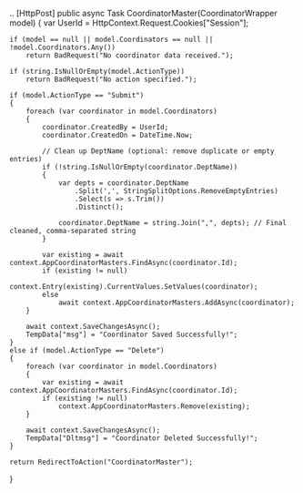 ..
[HttpPost]
public async Task<IActionResult> CoordinatorMaster(CoordinatorWrapper model)
{
    var UserId = HttpContext.Request.Cookies["Session"];

    if (model == null || model.Coordinators == null || !model.Coordinators.Any())
        return BadRequest("No coordinator data received.");

    if (string.IsNullOrEmpty(model.ActionType))
        return BadRequest("No action specified.");

    if (model.ActionType == "Submit")
    {
        foreach (var coordinator in model.Coordinators)
        {
            coordinator.CreatedBy = UserId;
            coordinator.CreatedOn = DateTime.Now;

            // Clean up DeptName (optional: remove duplicate or empty entries)
            if (!string.IsNullOrEmpty(coordinator.DeptName))
            {
                var depts = coordinator.DeptName
                    .Split(',', StringSplitOptions.RemoveEmptyEntries)
                    .Select(s => s.Trim())
                    .Distinct();

                coordinator.DeptName = string.Join(",", depts); // Final cleaned, comma-separated string
            }

            var existing = await context.AppCoordinatorMasters.FindAsync(coordinator.Id);
            if (existing != null)
                context.Entry(existing).CurrentValues.SetValues(coordinator);
            else
                await context.AppCoordinatorMasters.AddAsync(coordinator);
        }

        await context.SaveChangesAsync();
        TempData["msg"] = "Coordinator Saved Successfully!";
    }
    else if (model.ActionType == "Delete")
    {
        foreach (var coordinator in model.Coordinators)
        {
            var existing = await context.AppCoordinatorMasters.FindAsync(coordinator.Id);
            if (existing != null)
                context.AppCoordinatorMasters.Remove(existing);
        }

        await context.SaveChangesAsync();
        TempData["Dltmsg"] = "Coordinator Deleted Successfully!";
    }

    return RedirectToAction("CoordinatorMaster");
}
